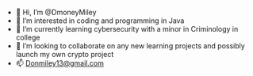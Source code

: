 - 👋 Hi, I’m @DmoneyMiley
- 👀 I’m interested in coding and programming in Java
- 🌱 I’m currently learning cybersecurity with a minor in Criminology in college
- 💞️ I’m looking to collaborate on any new learning projects and possibly launch my own crypto project
- 📫 Donmiley13@gmail.com

<!---
DmoneyMiley/DmoneyMiley is a ✨ special ✨ repository because its `README.md` (this file) appears on your GitHub profile.
You can click the Preview link to take a look at your changes.
--->
